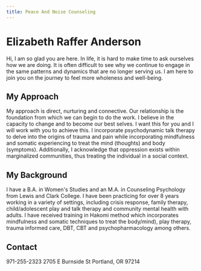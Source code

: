 ```yaml
---
title: Peace And Noise Counseling
---
```


# Elizabeth Raffer Anderson

Hi, I am so glad you are here. In life, it is hard to make time to ask ourselves how we are doing. It is often difficult to see why we continue to engage in the same patterns and dynamics that are no longer serving us. I am here to join you on the journey to feel more wholeness and well-being.

## My Approach

My approach is direct, nurturing and connective. Our relationship is the foundation from which we can begin to do the work. I believe in the capacity to change and to become our best selves. I want this for you and I will work with you to achieve this. I incorporate psychodynamic talk therapy to delve into the origins of trauma and pain while incorporating mindfulness and somatic experiencing to treat the mind (thoughts) and body (symptoms). Additionally, I acknowledge that oppression exists within marginalized communities, thus treating the individual in a social context.

## My Background

I have a B.A. in Women's Studies and an M.A. in Counseling Psychology from Lewis and Clark College. I have been practicing for over 8 years working in a variety of settings, including crisis response, family therapy, child/adolescent play and talk therapy and community mental health with adults. I have received training in Hakomi method which incorporates mindfulness and somatic techniques to treat the body/mind), play therapy, trauma informed care, DBT, CBT and psychopharmacology among others.

## Contact

971-255-2323
2705 E Burnside St
Portland, OR 97214
